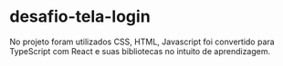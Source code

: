 # desafio-tela-login
No projeto foram utilizados CSS, HTML, Javascript foi convertido para TypeScript com React e suas bibliotecas no intuito de aprendizagem.

